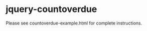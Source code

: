 jquery-countoverdue
===================

Please see countoverdue-example.html for complete instructions.
